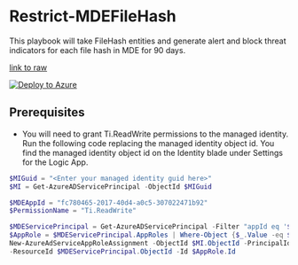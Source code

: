 # Restrict-MDEFileHash

This playbook will take FileHash entities and generate alert and block threat indicators for each file hash in MDE for 90 days.


[link to raw](https://raw.githubusercontent.com/Azure/Azure-Sentinel/master/Playbooks/Restrict-MDEFileHash/alert-trigger/azuredeploy.json)


[![Deploy to Azure](https://aka.ms/deploytoazurebutton)](https://portal.azure.com/#create/Microsoft.Template/uri/https%3A%2F%2Fraw.githubusercontent.com%2FAzure%2FAzure-Sentinel%2Fmaster%2FPlaybooks%2FRestrict-MDEFileHash%2Falert-trigger%2Fazuredeploy.json)



## Prerequisites

- You will need to grant Ti.ReadWrite permissions to the managed identity.  Run the following code replacing the managed identity object id.  You find the managed identity object id on the Identity blade under Settings for the Logic App.


```powershell
$MIGuid = "<Enter your managed identity guid here>"
$MI = Get-AzureADServicePrincipal -ObjectId $MIGuid

$MDEAppId = "fc780465-2017-40d4-a0c5-307022471b92"
$PermissionName = "Ti.ReadWrite"

$MDEServicePrincipal = Get-AzureADServicePrincipal -Filter "appId eq '$MDEAppId'"
$AppRole = $MDEServicePrincipal.AppRoles | Where-Object {$_.Value -eq $PermissionName -and $_.AllowedMemberTypes -contains "Application"}
New-AzureAdServiceAppRoleAssignment -ObjectId $MI.ObjectId -PrincipalId $MI.ObjectId `
-ResourceId $MDEServicePrincipal.ObjectId -Id $AppRole.Id
```
